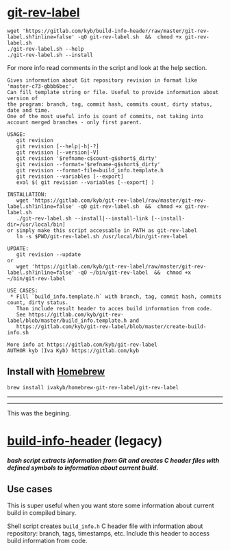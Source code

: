 # [git-rev-label](git-rev-label.sh) 
```
wget 'https://gitlab.com/kyb/build-info-header/raw/master/git-rev-label.sh?inline=false' -qO git-rev-label.sh  &&  chmod +x git-rev-label.sh
./git-rev-label.sh --help
./git-rev-label.sh --install
```
For more info read comments in the script and look at the help section.
```
Gives information about Git repository revision in format like 'master-c73-gbbb6bec'.
Can fill template string or file. Useful to provide information about version of
the program: branch, tag, commit hash, commits count, dirty status, date and time.
One of the most useful info is count of commits, not taking into account merged branches - only first parent.

USAGE:
   git revision
   git revision [--help|-h|-?]
   git revision [--version|-V]
   git revision '$refname-c$count-g$short$_dirty'
   git revision --format='$refname-g$short$_dirty'
   git revision --format-file=build_info.template.h
   git revision --variables [--export]
   eval $( git revision --variables [--export] )

INSTALLATION:
   wget 'https://gitlab.com/kyb/git-rev-label/raw/master/git-rev-label.sh?inline=false' -qO git-rev-label.sh  &&  chmod +x git-rev-label.sh
   ./git-rev-label.sh --install|--install-link [--install-dir=/usr/local/bin]
or simply make this script accessable in PATH as git-rev-label
   ln -s $PWD/git-rev-label.sh /usr/local/bin/git-rev-label

UPDATE:
   git revision --update
or
   wget 'https://gitlab.com/kyb/git-rev-label/raw/master/git-rev-label.sh?inline=false' -qO ~/bin/git-rev-label  &&  chmod +x ~/bin/git-rev-label

USE CASES:
 * Fill `build_info.template.h` with branch, tag, commit hash, commits count, dirty status.
   Than include result header to acces build information from code.
   See https://gitlab.com/kyb/git-rev-label/blob/master/build_info.template.h and
   https://gitlab.com/kyb/git-rev-label/blob/master/create-build-info.sh

More info at https://gitlab.com/kyb/git-rev-label
AUTHOR kyb (Iva Kyb) https://gitlab.com/kyb
```

## Install with [Homebrew](https://brew.sh)
```
brew install ivakyb/homebrew-git-rev-label/git-rev-label
```


-----------------------
-----------------------

This was the begining.

# [build-info-header](legacy-build_info) (legacy)
##### bash script extracts information from Git and creates C header files with defined symbols to information about current build.

## Use cases
This is super useful when you want store some information about current build in compiled binary.


Shell script creates `build_info.h` C header file with information about repository: branch, tags, timestamps, etc.
Include this header to access build information from code.
